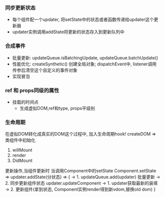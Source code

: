 ### 同步更新状态
- 每个组件配一个updater, 将setState中的状态或者函数传递给updater这个更新器
- updater实例调用addState将更新的状态存入到更新队列中

### 合成事件
- 批量更新: updateQueue.isBatchingUpdate, updateQueue.batchUpdate()
- 性能优化: createSynthetic() 创建全局对象; dispatchEvent中, listener调用传参后清空这个自定义的事件对象
- 实现冒泡

### ref 和 props同级的属性
- 挂载的时间点
  - 生成虚拟DOM,ref和type, props平级别


### 生命周期
在虚拟DOM转化成真实的DOM这个过程中, 加入生命周期hook!
createDOM => 
类组件中初始化
1. willMount
2. render
3. DidMount

更新操作,当组件更新时 当调用Component中的setState
Component.setState => updater.addState(分状态) => {
  -> 1. updateQueue.add(updater) 批量更新
  -> 2. 同步更新组件状态 updater.updateComponent
        -> 1. updater获取最新的装填
        -> 2. 更新组件(拿到状态, Component实例render得到新vdom,替换old dom)
}
